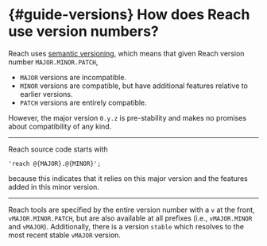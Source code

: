 


# {#guide-versions} How does Reach use version numbers?

Reach uses [semantic versioning](https://semver.org/), which means that given Reach version number `MAJOR.MINOR.PATCH`,

+ `MAJOR` versions are incompatible.
+ `MINOR` versions are compatible, but have additional features relative to earlier versions.
+ `PATCH` versions are entirely compatible.


However, the major version `0.y.z` is pre-stability and makes no promises about compatibility of any kind.

---

Reach source code starts with

```reach
'reach @{MAJOR}.@{MINOR}';
```


because this indicates that it relies on this major version and the features added in this minor version.

---

Reach tools are specified by the entire version number with a `v` at the front, `vMAJOR.MINOR.PATCH`, but are also available at all prefixes (i.e., `vMAJOR.MINOR` and `vMAJOR`). Additionally, there is a version `stable` which resolves to the most recent stable `vMAJOR` version.
